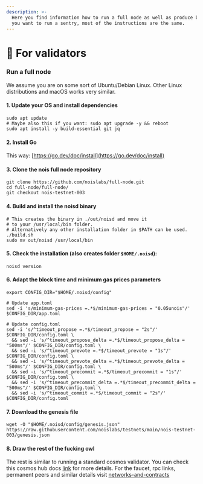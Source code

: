 ```yaml
---
description: >-
  Here you find information how to run a full node as well as produce blocks. If
  you want to run a sentry, most of the instructions are the same.
---
```


# 🔐 For validators

### Run a full node

We assume you are on some sort of Ubuntu/Debian Linux. Other Linux distributions and macOS works very similar.

#### 1. Update your OS and install dependencies

```shell
sudo apt update
# Maybe also this if you want: sudo apt upgrade -y && reboot
sudo apt install -y build-essential git jq
```

#### 2. Install Go

This way: [https://go.dev/doc/install](https://go.dev/doc/install)

#### 3. Clone the nois full node repository

```shell
git clone https://github.com/noislabs/full-node.git
cd full-node/full-node/
git checkout nois-testnet-003
```

#### 4. Build and install the noisd binary

```shell
# This creates the binary in ./out/noisd and move it
# to your /usr/local/bin folder.
# Alternatively any other installation folder in $PATH can be used.
./build.sh
sudo mv out/noisd /usr/local/bin
```

#### 5. Check the installation (also creates folder `$HOME/.noisd`):

```shell
noisd version
```

#### 6. Adapt the block time and minimum gas prices parameters

```shell
export CONFIG_DIR="$HOME/.noisd/config"

# Update app.toml
sed -i 's/minimum-gas-prices =.*$/minimum-gas-prices = "0.05unois"/' $CONFIG_DIR/app.toml

# Update config.toml
sed -i 's/^timeout_propose =.*$/timeout_propose = "2s"/' $CONFIG_DIR/config.toml \
  && sed -i 's/^timeout_propose_delta =.*$/timeout_propose_delta = "500ms"/' $CONFIG_DIR/config.toml \
  && sed -i 's/^timeout_prevote =.*$/timeout_prevote = "1s"/' $CONFIG_DIR/config.toml \
  && sed -i 's/^timeout_prevote_delta =.*$/timeout_prevote_delta = "500ms"/' $CONFIG_DIR/config.toml \
  && sed -i 's/^timeout_precommit =.*$/timeout_precommit = "1s"/' $CONFIG_DIR/config.toml \
  && sed -i 's/^timeout_precommit_delta =.*$/timeout_precommit_delta = "500ms"/' $CONFIG_DIR/config.toml \
  && sed -i 's/^timeout_commit =.*$/timeout_commit = "2s"/' $CONFIG_DIR/config.toml
```

#### 7. Download the genesis file

```shell
wget -O "$HOME/.noisd/config/genesis.json" https://raw.githubusercontent.com/noislabs/testnets/main/nois-testnet-003/genesis.json
```

#### 8. Draw the rest of the fucking owl

The rest is similar to running a standard cosmos validator. You can check this cosmos hub docs [link](https://hub.cosmos.network/main/validators/validator-setup.html) for more details. For the faucet, rpc links, permanent peers and similar details visit [networks-and-contracts](../networks-and-contracts/ "mention")
